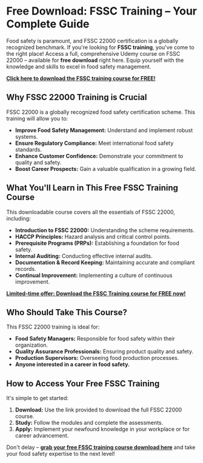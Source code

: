 # Free Download: FSSC Training – Your Complete Guide

Food safety is paramount, and FSSC 22000 certification is a globally recognized benchmark. If you're looking for **FSSC training**, you've come to the right place! Access a full, comprehensive Udemy course on FSSC 22000 – available for **free download** right here. Equip yourself with the knowledge and skills to excel in food safety management.

[**Click here to download the FSSC training course for FREE!**](https://udemywork.com/fssc-training)

## Why FSSC 22000 Training is Crucial

FSSC 22000 is a globally recognized food safety certification scheme. This training will allow you to:

*   **Improve Food Safety Management:** Understand and implement robust systems.
*   **Ensure Regulatory Compliance:** Meet international food safety standards.
*   **Enhance Customer Confidence:** Demonstrate your commitment to quality and safety.
*   **Boost Career Prospects:** Gain a valuable qualification in a growing field.

## What You'll Learn in This Free FSSC Training Course

This downloadable course covers all the essentials of FSSC 22000, including:

*   **Introduction to FSSC 22000:** Understanding the scheme requirements.
*   **HACCP Principles:** Hazard analysis and critical control points.
*   **Prerequisite Programs (PRPs):** Establishing a foundation for food safety.
*   **Internal Auditing:** Conducting effective internal audits.
*   **Documentation & Record Keeping:** Maintaining accurate and compliant records.
*   **Continual Improvement:** Implementing a culture of continuous improvement.

[**Limited-time offer: Download the FSSC Training course for FREE now!**](https://udemywork.com/fssc-training)

## Who Should Take This Course?

This FSSC 22000 training is ideal for:

*   **Food Safety Managers:** Responsible for food safety within their organization.
*   **Quality Assurance Professionals:** Ensuring product quality and safety.
*   **Production Supervisors:** Overseeing food production processes.
*   **Anyone interested in a career in food safety.**

## How to Access Your Free FSSC Training

It's simple to get started:

1.  **Download:** Use the link provided to download the full FSSC 22000 course.
2.  **Study:** Follow the modules and complete the assessments.
3.  **Apply:** Implement your newfound knowledge in your workplace or for career advancement.

Don't delay – **[grab your free FSSC training course download here](https://udemywork.com/fssc-training)** and take your food safety expertise to the next level!
